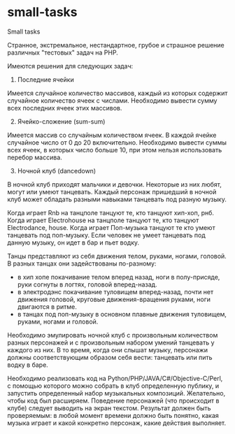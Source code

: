 small-tasks
===========

Small tasks

Странное, экстремальное, нестандартное, грубое и страшное решение различных "тестовых" задач на РНР.

Имеются решения для следующих задач:

1) Последние ячейки

Имеется случайное количество массивов, каждый из которых содержит случайное количество ячеек с числами. Необходимо вывести сумму всех последних ячеек этих массивов.

2) Ячейко-сложение (sum-sum)

Имеется массив со случайным количеством ячеек.
В каждой ячейке случайное число от 0 до 20 включительно.
Необходимо вывести суммы всех ячеек, в которых число больше 10, 
при этом нельзя использовать перебор массива.

3) Ночной клуб (dancedown)
 
В ночной клуб приходят мальчики и девочки. Некоторые из них любят, могут или умеют танцевать.
Каждый персонаж пришедший в ночной клуб может обладать разными навыками танцевать под разную музыку.

Когда играет Rnb на танцполе танцуют те, кто танцуют хип-хоп, рнб.
Когда играет Electrohouse на танцполе танцуют те, кто танцуют Electrodance, house.
Когда играет Поп-музыка танцуют те кто умеют танцевать под поп-музыку.
Если человек не умеет танцевать под данную музыку, он идет в бар и пьет водку.

Танцы представляют из себя движения телом, руками, ногами, головой.
В разных танцах они задействованы по-разному:
- в хип хопе покачивание телом вперед назад, ноги в полу-присяде, руки согнуты в логтях, головой вперед-назад.
- в электродэнс покачивание туловищем вперед-назад, почти нет движения головой, круговые движения-вращения руками, ноги двигаются в ритме.
- в танцах под поп-музыку в основном плавные движения туловищем, руками, ногами и головой.

Необходимо эмулировать ночной клуб с произвольным количеством разных персонажей и с произвольным набором умений танцевать у каждого из них.
В то время, когда они слышат музыку, персонажи должны соответствующим образом себя вести: танцевать или пить водку в баре.

Необходимо реализовать код на Python/PHP/JAVA/C#/Objective-C/Perl, с помощью которого можно собрать в клуб определенную публику, и запустить определенный набор музыкальных композиций. Желательно, чтобы код был расширяем.
Поведение персонажей (что происходит в клубе) следует выводить на экран текстом.
Результат должен быть проверяемым: в любой момент времени должно быть понятно, какая музыка играет и какой конкретно персонаж, какие действия выполняет.
